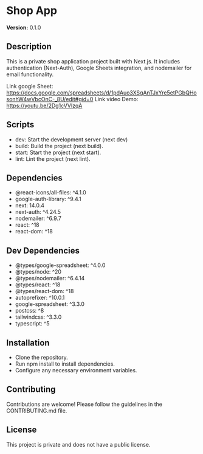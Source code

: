 # Shop App

**Version:** 0.1.0

## Description

This is a private shop application project built with Next.js. It includes authentication (Next-Auth), Google Sheets integration, and nodemailer for email functionality.

Link google Sheet: https://docs.google.com/spreadsheets/d/1pdAuo3XSgAnTJxYre5etPGbQHosonhW4wVbcOnC-_8U/edit#gid=0
Link video Demo: https://youtu.be/2Dg1cVVIzqA

## Scripts
* dev: Start the development server (next dev)
* build: Build the project (next build).
* start: Start the project (next start).
* lint: Lint the project (next lint).

## Dependencies
* @react-icons/all-files: ^4.1.0
* google-auth-library: ^9.4.1
* next: 14.0.4
* next-auth: ^4.24.5
* nodemailer: ^6.9.7
* react: ^18
* react-dom: ^18

## Dev Dependencies
* @types/google-spreadsheet: ^4.0.0
* @types/node: ^20
* @types/nodemailer: ^6.4.14
* @types/react: ^18
* @types/react-dom: ^18
* autoprefixer: ^10.0.1
* google-spreadsheet: ^3.3.0
* postcss: ^8
* tailwindcss: ^3.3.0
* typescript: ^5

## Installation
* Clone the repository.
* Run npm install to install dependencies.
* Configure any necessary environment variables.

## Contributing
Contributions are welcome! Please follow the guidelines in the CONTRIBUTING.md file.

## License
This project is private and does not have a public license.
